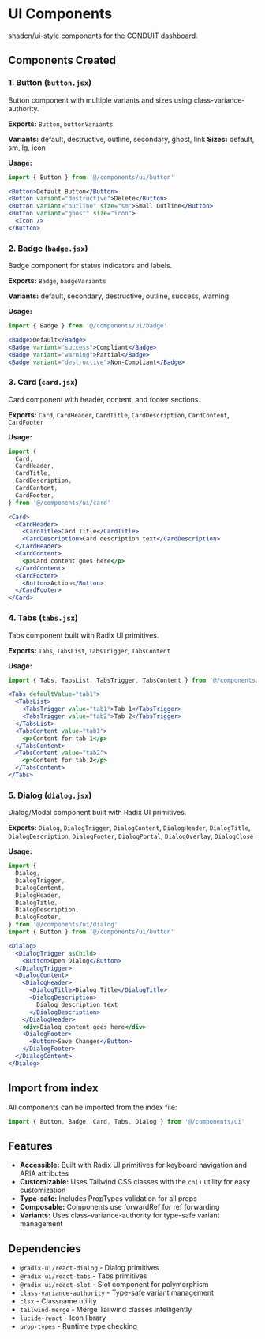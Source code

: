 # UI Components

shadcn/ui-style components for the CONDUIT dashboard.

## Components Created

### 1. Button (`button.jsx`)
Button component with multiple variants and sizes using class-variance-authority.

**Exports:** `Button`, `buttonVariants`

**Variants:** default, destructive, outline, secondary, ghost, link
**Sizes:** default, sm, lg, icon

**Usage:**
```jsx
import { Button } from '@/components/ui/button'

<Button>Default Button</Button>
<Button variant="destructive">Delete</Button>
<Button variant="outline" size="sm">Small Outline</Button>
<Button variant="ghost" size="icon">
  <Icon />
</Button>
```

### 2. Badge (`badge.jsx`)
Badge component for status indicators and labels.

**Exports:** `Badge`, `badgeVariants`

**Variants:** default, secondary, destructive, outline, success, warning

**Usage:**
```jsx
import { Badge } from '@/components/ui/badge'

<Badge>Default</Badge>
<Badge variant="success">Compliant</Badge>
<Badge variant="warning">Partial</Badge>
<Badge variant="destructive">Non-Compliant</Badge>
```

### 3. Card (`card.jsx`)
Card component with header, content, and footer sections.

**Exports:** `Card`, `CardHeader`, `CardTitle`, `CardDescription`, `CardContent`, `CardFooter`

**Usage:**
```jsx
import {
  Card,
  CardHeader,
  CardTitle,
  CardDescription,
  CardContent,
  CardFooter,
} from '@/components/ui/card'

<Card>
  <CardHeader>
    <CardTitle>Card Title</CardTitle>
    <CardDescription>Card description text</CardDescription>
  </CardHeader>
  <CardContent>
    <p>Card content goes here</p>
  </CardContent>
  <CardFooter>
    <Button>Action</Button>
  </CardFooter>
</Card>
```

### 4. Tabs (`tabs.jsx`)
Tabs component built with Radix UI primitives.

**Exports:** `Tabs`, `TabsList`, `TabsTrigger`, `TabsContent`

**Usage:**
```jsx
import { Tabs, TabsList, TabsTrigger, TabsContent } from '@/components/ui/tabs'

<Tabs defaultValue="tab1">
  <TabsList>
    <TabsTrigger value="tab1">Tab 1</TabsTrigger>
    <TabsTrigger value="tab2">Tab 2</TabsTrigger>
  </TabsList>
  <TabsContent value="tab1">
    <p>Content for tab 1</p>
  </TabsContent>
  <TabsContent value="tab2">
    <p>Content for tab 2</p>
  </TabsContent>
</Tabs>
```

### 5. Dialog (`dialog.jsx`)
Dialog/Modal component built with Radix UI primitives.

**Exports:** `Dialog`, `DialogTrigger`, `DialogContent`, `DialogHeader`, `DialogTitle`, `DialogDescription`, `DialogFooter`, `DialogPortal`, `DialogOverlay`, `DialogClose`

**Usage:**
```jsx
import {
  Dialog,
  DialogTrigger,
  DialogContent,
  DialogHeader,
  DialogTitle,
  DialogDescription,
  DialogFooter,
} from '@/components/ui/dialog'
import { Button } from '@/components/ui/button'

<Dialog>
  <DialogTrigger asChild>
    <Button>Open Dialog</Button>
  </DialogTrigger>
  <DialogContent>
    <DialogHeader>
      <DialogTitle>Dialog Title</DialogTitle>
      <DialogDescription>
        Dialog description text
      </DialogDescription>
    </DialogHeader>
    <div>Dialog content goes here</div>
    <DialogFooter>
      <Button>Save Changes</Button>
    </DialogFooter>
  </DialogContent>
</Dialog>
```

## Import from index

All components can be imported from the index file:

```jsx
import { Button, Badge, Card, Tabs, Dialog } from '@/components/ui'
```

## Features

- **Accessible:** Built with Radix UI primitives for keyboard navigation and ARIA attributes
- **Customizable:** Uses Tailwind CSS classes with the `cn()` utility for easy customization
- **Type-safe:** Includes PropTypes validation for all props
- **Composable:** Components use forwardRef for ref forwarding
- **Variants:** Uses class-variance-authority for type-safe variant management

## Dependencies

- `@radix-ui/react-dialog` - Dialog primitives
- `@radix-ui/react-tabs` - Tabs primitives
- `@radix-ui/react-slot` - Slot component for polymorphism
- `class-variance-authority` - Type-safe variant management
- `clsx` - Classname utility
- `tailwind-merge` - Merge Tailwind classes intelligently
- `lucide-react` - Icon library
- `prop-types` - Runtime type checking
